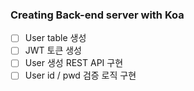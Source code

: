 ### Creating Back-end server with Koa 
  - [ ] User table 생성
  - [ ] JWT 토큰 생성
  - [ ] User 생성 REST API 구현
  - [ ] User id / pwd 검증 로직 구현
